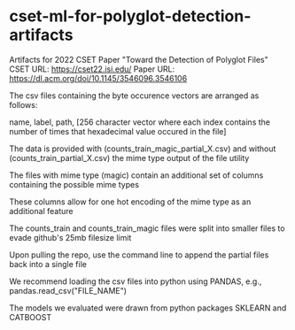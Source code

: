 # cset-ml-for-polyglot-detection-artifacts
Artifacts for 2022 CSET Paper "Toward the Detection of Polyglot Files"
CSET URL: https://cset22.isi.edu/
Paper URL: https://dl.acm.org/doi/10.1145/3546096.3546106

The csv files containing the byte occurence vectors are arranged as follows:

name, label, path, [256 character vector where each index contains the number of times that hexadecimal value occured in the file]

The data is provided with (counts_train_magic_partial_X.csv) and without (counts_train_partial_X.csv) the mime type output of the file utility

The files with mime type (magic) contain an additional set of columns containing the possible mime types

These columns allow for one hot encoding of the mime type as an additional feature

The counts_train and counts_train_magic files were split into smaller files to evade github's 25mb filesize limit

Upon pulling the repo, use the command line to append the partial files back into a single file

We recommend loading the csv files into python using PANDAS, e.g., pandas.read_csv("FILE_NAME")

The models we evaluated were drawn from python packages SKLEARN and CATBOOST

